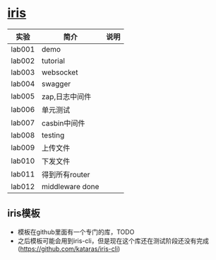 # [iris](https://github.com/kataras/iris)

|实验|简介|说明|
|---|---|---|
|lab001|demo| |
|lab002|tutorial| |
|lab003|websocket| |
|lab004|swagger| |
|lab005|zap,日志中间件| |
|lab006|单元测试| |
|lab007|casbin中间件| |
|lab008|testing| |
|lab009|上传文件| |
|lab010|下发文件| |
|lab011|得到所有router| |
|lab012|middleware done||

## iris模板
 - 模板在github里面有一个专门的库，TODO
 - 之后模板可能会用到iris-cli，但是现在这个库还在测试阶段还没有完成(https://github.com/kataras/iris-cli)
